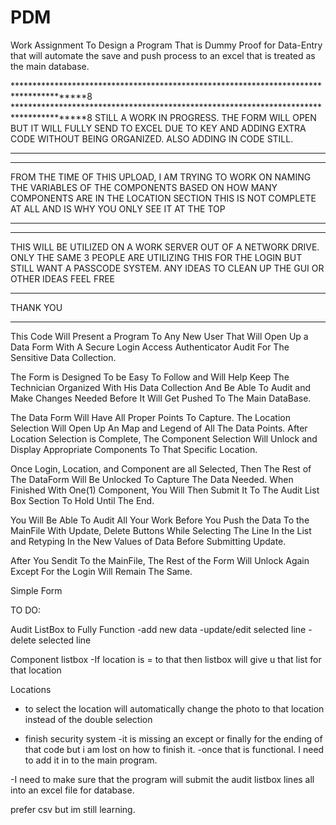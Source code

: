 # PDM
Work Assignment To Design a Program That is Dummy Proof for Data-Entry that will automate the save and push process to an excel that is treated as the main database. 


***************************************************************************************8
***************************************************************************************8
STILL A WORK IN PROGRESS. THE FORM WILL OPEN BUT IT WILL FULLY SEND TO EXCEL DUE TO KEY AND ADDING EXTRA CODE WITHOUT BEING ORGANIZED.
ALSO ADDING IN CODE STILL.

***************************************************************************************
***************************************************************************************

FROM THE TIME OF THIS UPLOAD, I AM TRYING TO WORK ON NAMING THE VARIABLES OF THE COMPONENTS BASED ON HOW MANY COMPONENTS ARE IN THE LOCATION SECTION
THIS IS NOT COMPLETE AT ALL AND IS WHY YOU ONLY SEE IT AT THE TOP

***************************************************************************************
***************************************************************************************
THIS WILL BE UTILIZED ON A WORK SERVER OUT OF A NETWORK DRIVE. ONLY THE SAME 3 PEOPLE ARE UTILIZING THIS FOR THE LOGIN BUT STILL WANT A PASSCODE SYSTEM.
ANY IDEAS TO CLEAN UP THE GUI OR OTHER IDEAS FEEL FREE

****************************************************************************************
THANK YOU
***************************************************************************************



This Code Will Present a Program To Any New User That Will Open Up a Data Form With A Secure Login Access Authenticator Audit For The Sensitive Data Collection.

The Form is Designed To be Easy To Follow and Will Help Keep The Technician Organized With His Data Collection And Be Able To Audit and Make Changes Needed Before It Will Get Pushed To The Main DataBase.

The Data Form Will Have All Proper Points To Capture. 
The Location Selection Will Open Up An Map and Legend of All The Data Points.
After Location Selection is Complete, The Component Selection Will Unlock and Display Appropriate Components To That Specific Location.

Once Login, Location, and Component are all Selected, Then The Rest of The DataForm Will Be Unlocked To Capture The Data Needed.
When Finished With One(1) Component, You Will Then Submit It To The Audit List Box Section To Hold Until The End.

You Will Be Able To Audit All Your Work Before You Push the Data To the MainFile With Update, Delete Buttons While Selecting The Line In the List and Retyping In the New Values of Data Before Submitting Update.

After You Sendit To the MainFile, The Rest of the Form Will Unlock Again Except For the Login Will Remain The Same.

Simple Form



TO DO:

Audit ListBox to Fully Function
  -add new data
  -update/edit selected line
  -delete selected line
  
 Component listbox
  -If location is = to that then listbox will give u that list for that location
 
 Locations
  - to select the location will automatically change the photo to that location instead of the double selection
  
  - finish security system
  -it is missing an except or finally for the ending of that code but i am lost on how to finish it.
  -once that is functional. I need to add it in to the main program.
  
  -I need to make sure that the program will submit the audit listbox lines all into an excel file for database. 
  
  prefer csv but im still learning.
  
  
